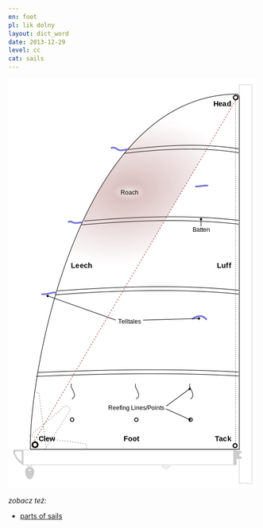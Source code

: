 ```yaml
---
en: foot
pl: lik dolny 
layout: dict_word
date: 2013-12-29
level: cc
cat: sails
---
```


![części żagla](/img/dict/parts_of_a_sail.png)

*zobacz też:*

* [parts of sails](/dict/parts-of-sails.html)